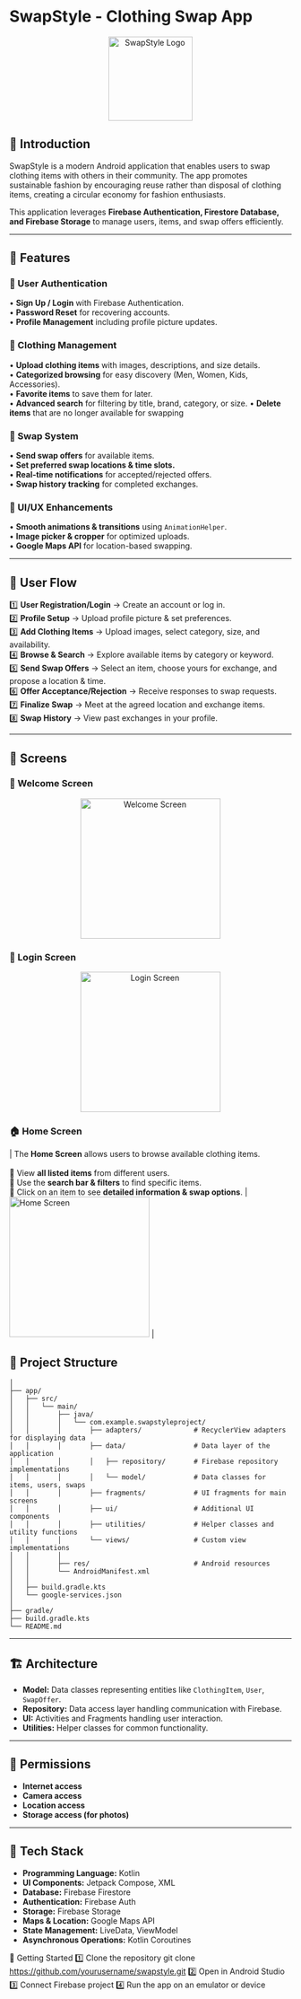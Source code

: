 # SwapStyle - Clothing Swap App 

<p align="center">
  <img src="photos/app_logo.png" alt="SwapStyle Logo" width="150">
</p>

## 📌 Introduction
SwapStyle is a modern Android application that enables users to swap clothing items with others in their community. The app promotes sustainable fashion by encouraging reuse rather than disposal of clothing items, creating a circular economy for fashion enthusiasts.

This application leverages **Firebase Authentication, Firestore Database, and Firebase Storage** to manage users, items, and swap offers efficiently.

---

## 🚀 Features

### 🔑 User Authentication
• **Sign Up / Login** with Firebase Authentication.  
• **Password Reset** for recovering accounts.  
• **Profile Management** including profile picture updates.

### 👕 Clothing Management
• **Upload clothing items** with images, descriptions, and size details.  
• **Categorized browsing** for easy discovery (Men, Women, Kids, Accessories).  
• **Favorite items** to save them for later.  
• **Advanced search** for filtering by title, brand, category, or size.
• **Delete items** that are no longer available for swapping

### 🔄 Swap System
• **Send swap offers** for available items.  
• **Set preferred swap locations & time slots.**  
• **Real-time notifications** for accepted/rejected offers.  
• **Swap history tracking** for completed exchanges.

### 🎨 UI/UX Enhancements
• **Smooth animations & transitions** using `AnimationHelper`.  
• **Image picker & cropper** for optimized uploads.  
• **Google Maps API** for location-based swapping.

---

## 📲 User Flow

1️⃣ **User Registration/Login** → Create an account or log in.  
2️⃣ **Profile Setup** → Upload profile picture & set preferences.  
3️⃣ **Add Clothing Items** → Upload images, select category, size, and availability.  
4️⃣ **Browse & Search** → Explore available items by category or keyword.  
5️⃣ **Send Swap Offers** → Select an item, choose yours for exchange, and propose a location & time.  
6️⃣ **Offer Acceptance/Rejection** → Receive responses to swap requests.  
7️⃣ **Finalize Swap** → Meet at the agreed location and exchange items.  
8️⃣ **Swap History** → View past exchanges in your profile.

---

## 📸 Screens

### 👋 Welcome Screen
<p align="center">
  <img src="photos/welcome_screen.png" alt="Welcome Screen" width="250">
</p>  

### 🔑 Login Screen
<p align="center">
  <img src="photos/login_screen.png" alt="Login Screen" width="250">
</p>

### 🏠 Home Screen
| The **Home Screen** allows users to browse available clothing items.<br><br> 🔹 View **all listed items** from different users.<br> 🔹 Use the **search bar & filters** to find specific items.<br> 🔹 Click on an item to see **detailed information & swap options**. | <img src="photos/home_screen.png" alt="Home Screen" width="250"> |



## 📂 Project Structure
```SwapStyleProject/
│
├── app/
│   ├── src/
│   │   └── main/
│   │       ├── java/
│   │       │   └── com.example.swapstyleproject/
│   │       │       ├── adapters/             # RecyclerView adapters for displaying data
│   │       │       ├── data/                 # Data layer of the application
│   │       │       │   ├── repository/       # Firebase repository implementations
│   │       │       │   └── model/            # Data classes for items, users, swaps
│   │       │       ├── fragments/            # UI fragments for main screens
│   │       │       ├── ui/                   # Additional UI components
│   │       │       ├── utilities/            # Helper classes and utility functions
│   │       │       └── views/                # Custom view implementations
│   │       │
│   │       ├── res/                          # Android resources
│   │       └── AndroidManifest.xml           
│   │
│   ├── build.gradle.kts                      
│   └── google-services.json                  
│
├── gradle/                                   
├── build.gradle.kts                          
└── README.md                                 
```

---

## 🏗️ Architecture

- **Model:** Data classes representing entities like `ClothingItem`, `User`, `SwapOffer`.
- **Repository:** Data access layer handling communication with Firebase.
- **UI:** Activities and Fragments handling user interaction.
- **Utilities:** Helper classes for common functionality.

---

## 🔐 Permissions

- **Internet access**
- **Camera access**
- **Location access**
- **Storage access (for photos)**

---

## 🔧 Tech Stack

- **Programming Language:** Kotlin
- **UI Components:** Jetpack Compose, XML
- **Database:** Firebase Firestore
- **Authentication:** Firebase Auth
- **Storage:** Firebase Storage
- **Maps & Location:** Google Maps API
- **State Management:** LiveData, ViewModel
- **Asynchronous Operations:** Kotlin Coroutines


🎉 Getting Started
1️⃣ Clone the repository
git clone https://github.com/yourusername/swapstyle.git
2️⃣ Open in Android Studio
3️⃣ Connect Firebase project
4️⃣ Run the app on an emulator or device


